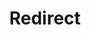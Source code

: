 ﻿---
layout: src/layouts/Redirect.astro
title: Redirect
redirect: https://octopus.com/docs/octopus-rest-api/examples/users-and-teams
pubDate:  2023-01-01
navSearch: false
navSitemap: false
navMenu: false
---
